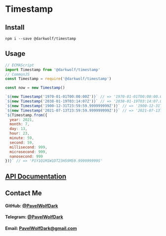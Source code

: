 # Timestamp
## Install
`npm i --save @darkwolf/timestamp`
## Usage
```javascript
// ECMAScript
import Timestamp from '@darkwolf/timestamp'
// CommonJS
const Timestamp = require('@darkwolf/timestamp')

const now = new Timestamp()

`${new Timestamp('1970-01-01T00:00:00Z')}` // => '1970-01-01T00:00:00.000000000Z'
`${new Timestamp('2038-01-19T03:14:07Z')}` // => '2038-01-19T03:14:07.000000000Z'
`${new Timestamp('1900-12-31T23:59:59.999999999Z')}` // => '1900-12-31T23:59:59.999999999Z'
`${new Timestamp('2021-07-13T23:59:59.999999999Z')}` // => '2021-07-13T23:59:59.999999999Z'
`${Timestamp.from({
  year: 2021,
  month: 7,
  day: 13,
  hour: 23,
  minute: 59,
  second: 59,
  millisecond: 999,
  microsecond: 999,
  nanosecond: 999
})}` // => 'P1Y1Q1M1W1DT23H59M59.999999999S'
```
## [API Documentation](https://github.com/Darkwolf/node-timestamp/blob/master/docs/API.md)
## Contact Me
#### GitHub: [@PavelWolfDark](https://github.com/PavelWolfDark)
#### Telegram: [@PavelWolfDark](https://t.me/PavelWolfDark)
#### Email: [PavelWolfDark@gmail.com](mailto:PavelWolfDark@gmail.com)
